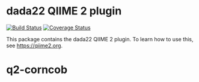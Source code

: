 # dada22 QIIME 2 plugin

[![Build Status](https://travis-ci.org/qiime2/q2-dada22.svg?branch=master)](https://travis-ci.org/qiime2/q2-dada22)
[![Coverage Status](https://coveralls.io/repos/github/qiime2/q2-dada22/badge.svg?branch=master)](https://coveralls.io/github/qiime2/q2-dada22?branch=master)

This package contains the dada22 QIIME 2 plugin. To learn how to use this, see https://qiime2.org.
# q2-corncob

